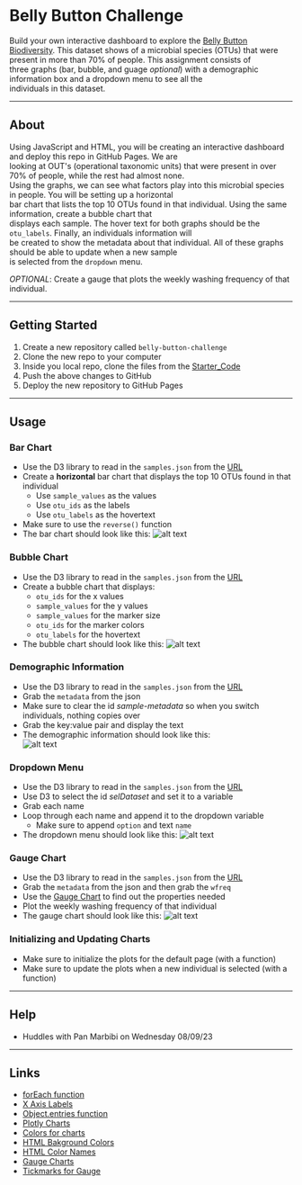# Belly Button Challenge

Build your own interactive dashboard to explore the [Belly Button Biodiversity](https://robdunnlab.com/projects/belly-button-biodiversity/). This dataset shows of a microbial species (OTUs) that were present in more than 70% of people. This assignment consists of  
three graphs (bar, bubble, and guage *optional*) with a demographic information box and a dropdown menu to see all the  
individuals in this dataset. 

---

## About

Using JavaScript and HTML, you will be creating an interactive dashboard and deploy this repo in GitHub Pages. We are  
looking at OUT's (operational taxonomic units) that were present in over 70% of people, while the rest had almost none.  
Using the graphs, we can see what factors play into this microbial species in people. You will be setting up a horizontal  
bar chart that lists the top 10 OTUs found in that individual. Using the same information, create a bubble chart that  
displays each sample. The hover text for both graphs should be the `otu_labels`. Finally, an individuals information will  
be created to show the metadata about that individual. All of these graphs should be able to update when a new sample  
is selected from the `dropdown` menu.  

  *OPTIONAL*: Create a gauge that plots the weekly washing frequency of that individual. 

---

## Getting Started

  1. Create a new repository called `belly-button-challenge`
  2. Clone the new repo to your computer
  3. Inside you local repo, clone the files from the [Starter_Code](https://github.com/Kaileycar/belly-button-challenge/files/12323780/Starter_Code.zip)
  4. Push the above changes to GitHub
  5. Deploy the new repository to GitHub Pages

---

## Usage

### Bar Chart

  * Use the D3 library to read in the `samples.json` from the [URL](https://2u-data-curriculum-team.s3.amazonaws.com/dataviz-classroom/v1.1/14-Interactive-Web-Visualizations/02-Homework/samples.json)
  * Create a **horizontal** bar chart that displays the top 10 OTUs found in that individual
      * Use `sample_values` as the values  
      * Use `otu_ids` as the labels  
      * Use `otu_labels` as the hovertext  
  * Make sure to use the `reverse()` function  
  * The bar chart should look like this:
    ![alt text](https://github.com/Kaileycar/belly-button-challenge/blob/main/data/bar.png "Bar Chart")


### Bubble Chart

  * Use the D3 library to read in the `samples.json` from the [URL](https://2u-data-curriculum-team.s3.amazonaws.com/dataviz-classroom/v1.1/14-Interactive-Web-Visualizations/02-Homework/samples.json)
  * Create a  bubble chart that displays:
      * `otu_ids` for the x values
      * `sample_values` for the y values
      * `sample_values` for the marker size
      * `otu_ids` for the marker colors
      * `otu_labels` for the hovertext
  * The bubble chart should look like this:
    ![alt text](https://github.com/Kaileycar/belly-button-challenge/blob/main/data/bubble.png "Bubble Chart")


### Demographic Information 

  * Use the D3 library to read in the `samples.json` from the [URL](https://2u-data-curriculum-team.s3.amazonaws.com/dataviz-classroom/v1.1/14-Interactive-Web-Visualizations/02-Homework/samples.json)
  * Grab the `metadata` from the json  
  * Make sure to clear the id *sample-metadata* so when you switch individuals, nothing copies over
  * Grab the key:value pair and display the text  
  * The demographic information should look like this:  
  ![alt text](https://github.com/Kaileycar/belly-button-challenge/blob/main/data/demographics.png "Demographics")


### Dropdown Menu

  * Use the D3 library to read in the `samples.json` from the [URL](https://2u-data-curriculum-team.s3.amazonaws.com/dataviz-classroom/v1.1/14-Interactive-Web-Visualizations/02-Homework/samples.json)
  * Use D3 to select the id *selDataset* and set it to a variable
  * Grab each name
  * Loop through each name and append it to the dropdown variable
      * Make sure to append `option` and text `name`
  * The dropdown menu should look like this:
    ![alt text](https://github.com/Kaileycar/belly-button-challenge/blob/main/data/dropdown.png "Dropdown")


### Gauge Chart

  * Use the D3 library to read in the `samples.json` from the [URL](https://2u-data-curriculum-team.s3.amazonaws.com/dataviz-classroom/v1.1/14-Interactive-Web-Visualizations/02-Homework/samples.json)
  * Grab the `metadata` from the json and then grab the `wfreq`
  * Use the [Gauge Chart](https://plotly.com/javascript/gauge-charts/) to find out the properties needed
  * Plot the weekly washing frequency of that individual
  * The gauge chart should look like this:
    ![alt text](https://github.com/Kaileycar/belly-button-challenge/blob/main/data/gauge.png)


### Initializing and Updating Charts

  * Make sure to initialize the plots for the default page (with a function)
  * Make sure to update the plots when a new individual is selected (with a function)

---

## Help

* Huddles with Pan Marbibi on Wednesday 08/09/23

---

## Links

* [forEach function](https://developer.mozilla.org/en-US/docs/Web/JavaScript/Reference/Global_Objects/Array/forEach)  
* [X Axis Labels](https://plotly.com/javascript/figure-labels/)  
* [Object.entries function](https://developer.mozilla.org/en-US/docs/Web/JavaScript/Reference/Global_Objects/Object/entries)  
* [Plotly Charts](https://plotly.com/javascript/bubble-charts/)  
* [Colors for charts](https://www.schemecolor.com/light-pink-pastels-gradient.php)  
* [HTML Bakground Colors](https://www.w3schools.com/html/html_colors.asp)  
* [HTML Color Names](https://www.w3schools.com/colors/colors_names.asp)  
* [Gauge Charts](https://plotly.com/javascript/gauge-charts/)  
* [Tickmarks for Gauge](https://www.grapecity.com/wijmo/demos/Gauge/GaugeElements/Tickmarks/purejs)
